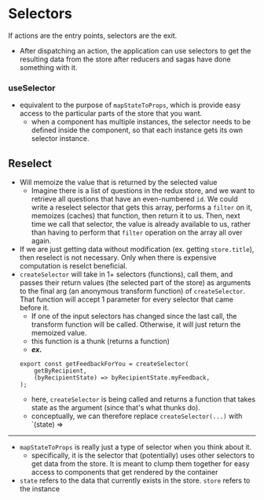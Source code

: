 
# Selectors 
If actions are the entry points, selectors are the exit.
- After dispatching an action, the application can use selectors to get the resulting data from the store after reducers and sagas have done something with it.
### useSelector
- equivalent to the purpose of `mapStateToProps`, which is provide easy access to the particular parts of the store that you want. 
	- when a component has multiple instances, the selector needs to be defined inside the component, so that each instance gets its own selector instance.

## Reselect
- Will memoize the value that is returned by the selected value
    - Imagine there is a list of questions in the redux store, and we want to retrieve all questions that have an even-numbered `id`. We could write a reselect selector that gets this array, performs a `filter` on it, memoizes (caches) that function, then return it to us. Then, next time we call that selector, the value is already available to us, rather than having to perform that `filter` operation on the array all over again.
- If we are just getting data without modification (ex. getting `store.title`), then reselect is not necessary. Only when there is expensive computation is reselct beneficial.
- `createSelector` will take in 1+ selectors (functions), call them, and passes their return values (the selected part of the store) as arguments to the final arg (an anonymous transform function) of `createSelector`. That function will accept 1 parameter for every selector that came before it. 
	- If one of the input selectors has changed since the last call, the transform function will be called. Otherwise, it will just return the memoized value.
    - this function is a thunk (returns a function)
    - ***ex.***
    ```
    export const getFeedbackForYou = createSelector(
        getByRecipient,
        (byRecipientState) => byRecipientState.myFeedback,
    );
    ```
    - here, `createSelector` is being called and returns a function that takes state as the argument (since that's what thunks do).
    - conceptually, we can therefore replace `createSelector(...)` with `(state) => 

* * *

- `mapStateToProps` is really just a type of selector when you think about it.
	- specifically, it is the selector that (potentially) uses other selectors to get data from the store. It is meant to clump them together for easy access to components that get rendered by the container 
- `state` refers to the data that currently exists in the store. `store` refers to the instance
